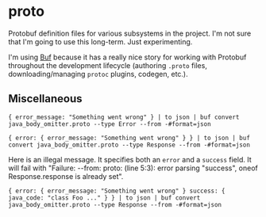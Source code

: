 # proto

Protobuf definition files for various subsystems in the project. I'm not sure that I'm going to use this long-term. Just
experimenting.

I'm using [Buf](https://github.com/bufbuild/buf) because it has a really nice story for working with Protobuf
throughout the development lifecycle (authoring `.proto` files, downloading/managing `protoc` plugins, codegen, etc.).


## Miscellaneous

```nushell
{ error_message: "Something went wrong" } | to json | buf convert java_body_omitter.proto --type Error --from -#format=json
```

```nushell
{ error: { error_message: "Something went wrong" } } | to json | buf convert java_body_omitter.proto --type Response --from -#format=json
```

Here is an illegal message. It specifies both an `error` and a `success` field. It will fail with "Failure: --from: proto: (line 5:3): error parsing "success", oneof Response.response is already set".
```nushell
{ error: { error_message: "Something went wrong" } success: { java_code: "class Foo ..." } } | to json | buf convert java_body_omitter.proto --type Response --from -#format=json
```
